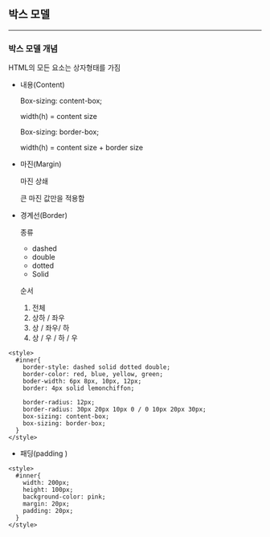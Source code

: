 ## 박스 모델

------

### 박스 모델 개념

 HTML의 모든 요소는 상자형태를 가짐

- 내용(Content)

  Box-sizing: content-box;

   width(h) = content size

  Box-sizing: border-box;

   width(h) = content size + border size

- 마진(Margin)

  마진 상쇄

   큰 마진 값만을 적용함

- 경계선(Border)

  종류

  - dashed
  - double
  - dotted
  - Solid

  순서

  1. 전체
  2. 상하 / 좌우
  3. 상 / 좌우/ 하
  4. 상 / 우 / 하 / 우

```
<style>
  #inner{
    border-style: dashed solid dotted double;
    border-color: red, blue, yellow, green;
    boder-width: 6px 8px, 10px, 12px;
    border: 4px solid lemonchiffon;
    
    border-radius: 12px;
    border-radius: 30px 20px 10px 0 / 0 10px 20px 30px;
    box-sizing: content-box;
    box-sizing: border-box;
  }
</style>
```

- 패딩(padding )

```
<style>
  #inner{
    width: 200px;
    height: 100px;
    background-color: pink;
    margin: 20px;
    padding: 20px;
  }
</style>
```